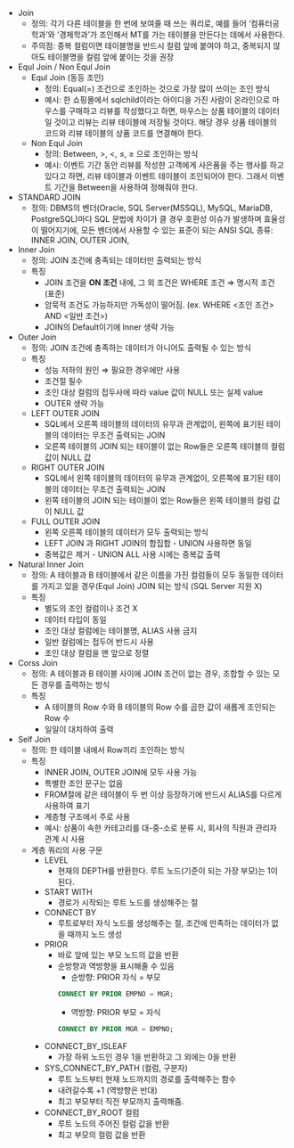 - Join
  - 정의: 각기 다른 테이블을 한 번에 보여줄 때 쓰는 쿼리로, 예를 들어 ‘컴퓨터공학과’와 ‘경제학과’가 조인해서 MT를 가는 테이블을 만든다는 데에서 사용한다.
  - 주의점: 중복 컬럼이면 테이블명을 반드시 컬럼 앞에 붙여야 하고, 중복되지 않아도 테이블명을 컬럼 앞에 붙이는 것을 권장
- Equl Join / Non Equl Join
  - Equl Join (동등 조인)
    - 정의: Equal(=) 조건으로 조인하는 것으로 가장 많이 쓰이는 조인 방식
    - 예시: 한 쇼핑몰에서 sqlchild이라는 아이디을 가진 사람이 온라인으로 마우스를 구매하고 리뷰를 작성했다고 하면, 마우스는 상품 테이블의 데이터일 것이고 리뷰는 리뷰 테이블에 저장될 것이다. 해당 경우 상품 테이블의 코드와 리뷰 테이블의 상품 코드를 연결해야 한다.
  - Non Equl Join
    - 정의: Between, >, <, ≤, ≥ 으로 조인하는 방식
    - 예시: 이벤트 기간 동안 리뷰를 작성한 고객에게 사은품을 주는 행사를 하고 있다고 하면, 리뷰 테이블과 이벤트 테이블이 조인되어야 한다. 그래서 이벤트 기간을 Between을 사용하여 정해줘야 한다.
- STANDARD JOIN
  - 정의: DBMS의 벤더(Oracle, SQL Server(MSSQL), MySQL, MariaDB, PostgreSQL)마다 SQL 문법에 차이가 클 경우 호환성 이슈가 발생하며 효율성이 떨어지기에, 모든 벤더에서 사용할 수 있는 표준이 되는 ANSI SQL
  종류: INNER JOIN, OUTER JOIN,
- Inner Join
  - 정의: JOIN 조건에 충족되는 데이터만 출력되는 방식
  - 특징
    - JOIN 조건을 **ON 조건** 내에, 그 외 조건은 WHERE 조건 ⇒ 명시적 조건 (표준)
    - 암묵적 조건도 가능하지만 가독성이 떨어짐. (ex. WHERE <조인 조건> AND <일반 조건>)
    - JOIN의 Default이기에 Inner 생략 가능
- Outer Join
  - 정의: JOIN 조건에 충족하는 데이터가 아니어도 출력될 수 있는 방식
  - 특징
    - 성능 저하의 원인 ⇒ 필요한 경우에만 사용
    - 조건절 필수
    - 조인 대상 컬럼의 접두사에 따라 value 값이 NULL 또는 실제 value
    - OUTER 생략 가능
  - LEFT OUTER JOIN
    - SQL에서 오른쪽 테이블의 데이터의 유무과 관계없이, 왼쪽에 표기된 테이블의 데이터는 무조건 출력되는 JOIN
    - 오른쪽 테이블의 JOIN 되는 테이블이 없는 Row들은 오른쪽 테이블의 컬럼 값이 NULL 값
  - RIGHT OUTER JOIN
    - SQL에서 왼쪽 테이블의 데이터의 유무과 관계없이, 오른쪽에 표기된 테이블의 데이터는 무조건 출력되는 JOIN
    - 왼쪽 테이블의 JOIN 되는 테이블이 없는 Row들은 왼쪽 테이블의 컬럼 값이 NULL 값
  - FULL OUTER JOIN
    - 왼쪽 오른쪽 테이블의 데이터가 모두 출력되는 방식
    - LEFT JOIN 과 RIGHT JOIN의 합집합 - UNION 사용하면 동일
    - 중복값은 제거 - UNION ALL 사용 시에는 중복값 출력
- Natural Inner Join
  - 정의: A 테이블과 B 테이블에서 같은 이름을 가진 컬럼들이 모두 동일한 데이터를 가지고 있을 경우(Equl Join) JOIN 되는 방식 (SQL Server 지원 X)
  - 특징
    - 별도의 조인 컬럼이나 조건 X
    - 데이터 타입이 동일
    - 조인 대상 컬럼에는 테이블명, ALIAS 사용 금지
    - 일반 컬럼에는 접두어 반드시 사용
    - 조인 대상 컬럼을 맨 앞으로 정렬
- Corss Join
  - 정의: A 테이블과 B 테이블 사이에 JOIN 조건이 없는 경우, 조합할 수 있는 모든 경우를 출력하는 방식
  - 특징
    - A 테이블의 Row 수와 B 테이블의 Row 수를 곱한 값이 새롭게 조인되는 Row 수
    - 일일이 대치하여 출력
- Self Join
  - 정의: 한 테이블 내에서 Row끼리 조인하는 방식
  - 특징
    - INNER JOIN, OUTER JOIN에 모두 사용 가능
    - 특별한 조인 문구는 없음
    - FROM절에 같은 테이블이 두 번 이상 등장하기에 반드시 ALIAS를 다르게 사용하여 표기
    - 계층형 구조에서 주로 사용
    - 예시: 상품이 속한 카테고리를 대-중-소로 분류 시, 회사의 직원과 관리자 관계 시 사용
  - 계층 쿼리의 사용 구문
    - LEVEL
      - 현재의 DEPTH를 반환한다. 루트 노드(기준이 되는 가장 부모)는 1이 된다.
    - START WITH
      - 경로가 시작되는 루트 노드를 생성해주는 절
    - CONNECT BY
      - 루트로부터 자식 노드를 생성해주는 절, 조건에 만족하는 데이터가 없을 때까지 노드 생성
    - PRIOR
      - 바로 앞에 있는 부모 노드의 값을 반환
      - 순방향과 역방향을 표시해줄 수 있음
        - 순방향: PRIOR 자식 = 부모
        ```sql
        CONNECT BY PRIOR EMPNO = MGR;
        ```
        - 역방향: PRIOR 부모 = 자식
        ```sql
        CONNECT BY PRIOR MGR = EMPNO;
        ```
    - CONNECT_BY_ISLEAF
      - 가장 하위 노드인 경우 1을 반환하고 그 외에는 0을 반환
    - SYS_CONNECT_BY_PATH (컬럼, 구분자)
      - 루트 노드부터 현재 노드까지의 경로를 출력해주는 함수
      - 내려갈수록 +1 (역방향은 반대)
      - 최고 부모부터 직전 부모까지 출력해줌.
    - CONNECT_BY_ROOT 컬럼
      - 루트 노드의 주어진 컬럼 값을 반환
      - 최고 부모의 컬럼 값을 반환
